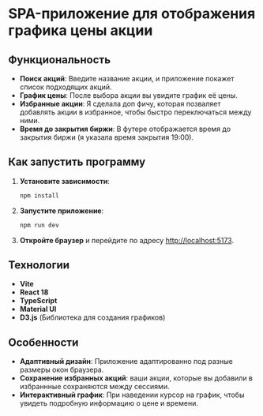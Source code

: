 #  SPA-приложение для отображения графика цены акции


## Функциональность

- **Поиск акций**: Введите название акции, и приложение покажет список подходящих акций.
- **График цены**: После выбора акции вы увидите график её цены.
- **Избранные акции**: Я сделала доп фичу, которая позваляет добавлять акции в избранное, чтобы быстро переключаться между ними.
- **Время до закрытия биржи**: В футере отображается время до закрытия биржи (я указала время закрытия 19:00).

## Как запустить программу

1. **Установите зависимости**:
   ```bash
   npm install
   ```

2. **Запустите приложение**:
   ```bash
   npm run dev
   ```

3. **Откройте браузер** и перейдите по адресу [http://localhost:5173](http://localhost:5173).

## Технологии

- **Vite**
- **React 18**
- **TypeScript**
- **Material UI**
- **D3.js** (Библиотека для создания графиков)

## Особенности

- **Адаптивный дизайн**: Приложение адаптированно под разные размеры окон браузера.
- **Сохранение избранных акций**: ваши акции, которые вы добавили в избраннные сохраняются между сессиями.
- **Интерактивный график**: При наведении курсор на график, чтобы увидеть подробную информацию о цене и времени.

